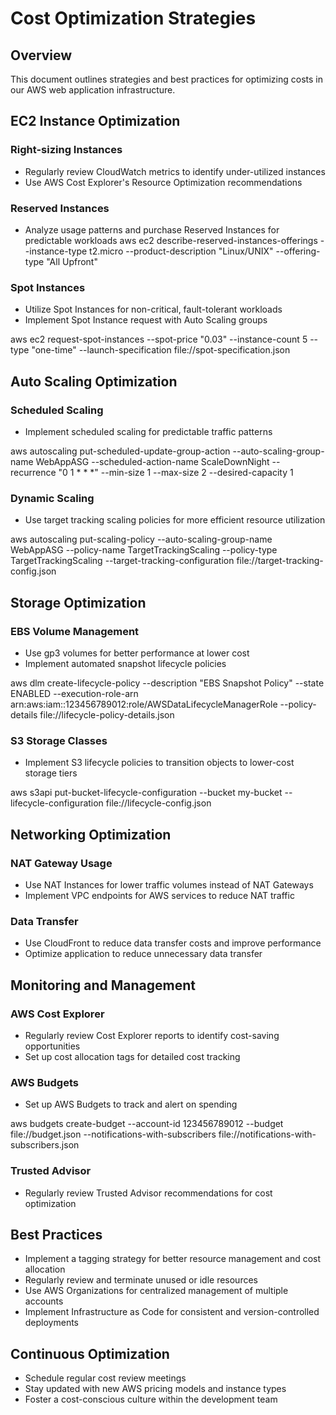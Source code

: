 # Cost Optimization Strategies

## Overview
This document outlines strategies and best practices for optimizing costs in our AWS web application infrastructure.

## EC2 Instance Optimization

### Right-sizing Instances
- Regularly review CloudWatch metrics to identify under-utilized instances
- Use AWS Cost Explorer's Resource Optimization recommendations

### Reserved Instances
- Analyze usage patterns and purchase Reserved Instances for predictable workloads
aws ec2 describe-reserved-instances-offerings --instance-type t2.micro --product-description "Linux/UNIX" --offering-type "All Upfront"

### Spot Instances
- Utilize Spot Instances for non-critical, fault-tolerant workloads
- Implement Spot Instance request with Auto Scaling groups

aws ec2 request-spot-instances --spot-price "0.03" --instance-count 5 --type "one-time" --launch-specification file://spot-specification.json

## Auto Scaling Optimization

### Scheduled Scaling
- Implement scheduled scaling for predictable traffic patterns

aws autoscaling put-scheduled-update-group-action --auto-scaling-group-name WebAppASG --scheduled-action-name ScaleDownNight --recurrence "0 1 * * *" --min-size 1 --max-size 2 --desired-capacity 1

### Dynamic Scaling
- Use target tracking scaling policies for more efficient resource utilization

aws autoscaling put-scaling-policy --auto-scaling-group-name WebAppASG --policy-name TargetTrackingScaling --policy-type TargetTrackingScaling --target-tracking-configuration file://target-tracking-config.json

## Storage Optimization

### EBS Volume Management
- Use gp3 volumes for better performance at lower cost
- Implement automated snapshot lifecycle policies

aws dlm create-lifecycle-policy --description "EBS Snapshot Policy" --state ENABLED --execution-role-arn arn:aws:iam::123456789012:role/AWSDataLifecycleManagerRole --policy-details file://lifecycle-policy-details.json

### S3 Storage Classes
- Implement S3 lifecycle policies to transition objects to lower-cost storage tiers

aws s3api put-bucket-lifecycle-configuration --bucket my-bucket --lifecycle-configuration file://lifecycle-config.json

## Networking Optimization

### NAT Gateway Usage
- Use NAT Instances for lower traffic volumes instead of NAT Gateways
- Implement VPC endpoints for AWS services to reduce NAT traffic

### Data Transfer
- Use CloudFront to reduce data transfer costs and improve performance
- Optimize application to reduce unnecessary data transfer

## Monitoring and Management

### AWS Cost Explorer
- Regularly review Cost Explorer reports to identify cost-saving opportunities
- Set up cost allocation tags for detailed cost tracking

### AWS Budgets
- Set up AWS Budgets to track and alert on spending

aws budgets create-budget --account-id 123456789012 --budget file://budget.json --notifications-with-subscribers file://notifications-with-subscribers.json

### Trusted Advisor
- Regularly review Trusted Advisor recommendations for cost optimization

## Best Practices
- Implement a tagging strategy for better resource management and cost allocation
- Regularly review and terminate unused or idle resources
- Use AWS Organizations for centralized management of multiple accounts
- Implement Infrastructure as Code for consistent and version-controlled deployments

## Continuous Optimization
- Schedule regular cost review meetings
- Stay updated with new AWS pricing models and instance types
- Foster a cost-conscious culture within the development team